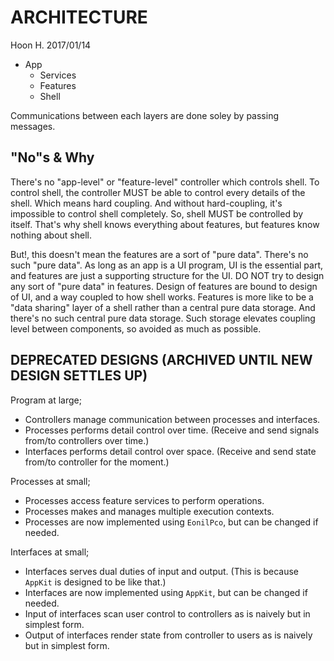 ARCHITECTURE
============
Hoon H.
2017/01/14


- App
  - Services
  - Features
  - Shell

Communications between each layers are done soley by passing messages.





"No"s & Why
-----------
There's no "app-level" or "feature-level" controller which controls shell.
To control shell, the controller MUST be able to control every details of
the shell. Which means hard coupling. And without hard-coupling, it's impossible
to control shell completely. So, shell MUST be controlled by itself. That's why
shell knows everything about features, but features know nothing about shell.

But!, this doesn't mean the features are a sort of "pure data". There's no such
"pure data". As long as an app is a UI program, UI is the essential part, and
features are just a supporting structure for the UI. DO NOT try to design any
sort of "pure data" in features. Design of features are bound to design of UI,
and a way coupled to how shell works. Features is more like to be a 
"data sharing" layer of a shell rather than a central pure data storage. And
there's no such central pure data storage. Such storage elevates coupling level
between components, so avoided as much as possible.












DEPRECATED DESIGNS (ARCHIVED UNTIL NEW DESIGN SETTLES UP)
---------------------------------------------------------

Program at large;
- Controllers manage communication between processes and interfaces.
- Processes performs detail control over time. (Receive and send signals from/to controllers over time.)
- Interfaces performs detail control over space. (Receive and send state from/to controller for the moment.)

Processes at small;
- Processes access feature services to perform operations.
- Processes makes and manages multiple execution contexts.
- Processes are now implemented using `EonilPco`, but can be changed if needed.

Interfaces at small;
- Interfaces serves dual duties of input and output. (This is because `AppKit` is designed to be like that.)
- Interfaces are now implemented using `AppKit`, but can be changed if needed.
- Input of interfaces scan user control to controllers as is naively but in simplest form.
- Output of interfaces render state from controller to users as is naively but in simplest form.



